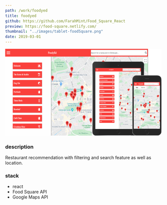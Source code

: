 ```yaml
---
path: /work/foodyed
title: foodyed
github: https://github.com/FarahMint/Food_Square_React
preview: https://food-square.netlify.com/
thumbnail: "../images/tablet-foodSquare.png"
date: 2019-03-01
---
```


![food-square-screens](../images/food-square-screens.png)

<div class="template--grid">
<div>
<h3>description</h3>
<p> Restaurant recommendation with filtering and search feature as well as location. </p>
</div>
<div>
<h3>stack</h3>
<ul>
<li>react</li>
<li>Food Square API</li>
<li>Google Maps API</li>

</div>
</div>

 





 
   
